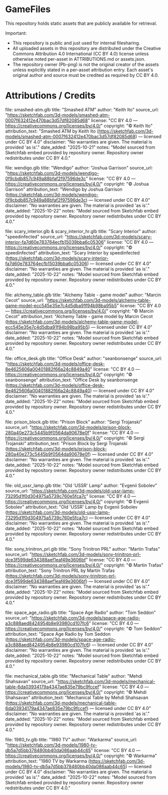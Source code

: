 # GameFiles

This repository holds static assets that are publicly available for retrieval.

Important:
- This repository is public and just used for internal filesharing.
- All uploaded assets in this repository are distributed under the Creative Commons Attribution 4.0 International (CC BY 4.0) license unless otherwise noted per-asset in ATTRIBUTIONS.md or assets.json.
- The repository owner (Pb-png) is not the original creator of the assets unless explicitly stated in a per-asset attribution entry. Each asset's original author and source must be credited as required by CC BY 4.0.

# Attributions / Credits

file: smashed-atm.glb
title: "Smashed ATM"
author: "Keith Ito"
source_url: "https://sketchfab.com/3d-models/smashed-atm-0007f632412e470bac3d57df82085d68"
license: "CC BY 4.0 — https://creativecommons.org/licenses/by/4.0/"
copyright: "© Keith Ito"
attribution_text: "Smashed ATM by Keith Ito (https://sketchfab.com/3d-models/smashed-atm-0007f632412e470bac3d57df82085d68) — licensed under CC BY 4.0"
disclaimer: "No warranties are given. The material is provided 'as is'."
date_added: "2025-10-21"
notes: "Model sourced from Sketchfab embed provided by repository owner. Repository owner redistributes under CC BY 4.0."

file: wendigo.glb
title: "Wendigo"
author: "Joshua Garrison"
source_url: "https://sketchfab.com/3d-models/wendigo-0f9cbdb857c949a88bfaf2f97596de3c"
license: "CC BY 4.0 — https://creativecommons.org/licenses/by/4.0/"
copyright: "© Joshua Garrison"
attribution_text: "Wendigo by Joshua Garrison (https://sketchfab.com/3d-models/wendigo-0f9cbdb857c949a88bfaf2f97596de3c) — licensed under CC BY 4.0"
disclaimer: "No warranties are given. The material is provided 'as is'."
date_added: "2025-10-22"
notes: "Model sourced from Sketchfab embed provided by repository owner. Repository owner redistributes under CC BY 4.0."

file: scary_interior.glb & scary_interior_hr.glb
title: "Scary Interior"
author: "speedinfected"
source_url: "https://sketchfab.com/3d-models/scary-interior-fa7d60e783764ecfb15039bba6c05306"
license: "CC BY 4.0 — https://creativecommons.org/licenses/by/4.0/"
copyright: "© speedinfected"
attribution_text: "Scary Interior by speedinfected (https://sketchfab.com/3d-models/scary-interior-fa7d60e783764ecfb15039bba6c05306) — licensed under CC BY 4.0"
disclaimer: "No warranties are given. The material is provided 'as is'."
date_added: "2025-10-22"
notes: "Model sourced from Sketchfab embed provided by repository owner. Repository owner redistributes under CC BY 4.0."

file: alchemy_table.glb
title: "Alchemy Table - game model"
author: "Marcin Cecot"
source_url: "https://sketchfab.com/3d-models/alchemy-table-game-model-ecc545e35e7c4d5dba91f94b98ba95b5"
license: "CC BY 4.0 — https://creativecommons.org/licenses/by/4.0/"
copyright: "© Marcin Cecot"
attribution_text: "Alchemy Table - game model by Marcin Cecot (https://sketchfab.com/3d-models/alchemy-table-game-model-ecc545e35e7c4d5dba91f94b98ba95b5) — licensed under CC BY 4.0"
disclaimer: "No warranties are given. The material is provided 'as is'."
date_added: "2025-10-22"
notes: "Model sourced from Sketchfab embed provided by repository owner. Repository owner redistributes under CC BY 4.0."

file: office_desk.glb
title: "Office Desk"
author: "seanbonsenge"
source_url: "https://sketchfab.com/3d-models/office-desk-8e4625606a00401882f66a24c8849a40"
license: "CC BY 4.0 — https://creativecommons.org/licenses/by/4.0/"
copyright: "© seanbonsenge"
attribution_text: "Office Desk by seanbonsenge (https://sketchfab.com/3d-models/office-desk-8e4625606a00401882f66a24c8849a40) — licensed under CC BY 4.0"
disclaimer: "No warranties are given. The material is provided 'as is'."
date_added: "2025-10-22"
notes: "Model sourced from Sketchfab embed provided by repository owner. Repository owner redistributes under CC BY 4.0."

file: prison_block.glb
title: "Prison Block"
author: "Sergi Trojanski"
source_url: "https://sketchfab.com/3d-models/prison-block-280a40e273c5445b9f0564da90678e0f"
license: "CC BY 4.0 — https://creativecommons.org/licenses/by/4.0/"
copyright: "© Sergi Trojanski"
attribution_text: "Prison Block by Sergi Trojanski (https://sketchfab.com/3d-models/prison-block-280a40e273c5445b9f0564da90678e0f) — licensed under CC BY 4.0"
disclaimer: "No warranties are given. The material is provided 'as is'."
date_added: "2025-10-22"
notes: "Model sourced from Sketchfab embed provided by repository owner. Repository owner redistributes under CC BY 4.0."

file: old_ussr_lamp.glb
title: "Old 'USSR' Lamp"
author: "Evgenii Sobolev"
source_url: "https://sketchfab.com/3d-models/old-ussr-lamp-73295d1f0d304975a5739c760e5fca7c"
license: "CC BY 4.0 — https://creativecommons.org/licenses/by/4.0/"
copyright: "© Evgenii Sobolev"
attribution_text: "Old 'USSR' Lamp by Evgenii Sobolev (https://sketchfab.com/3d-models/old-ussr-lamp-73295d1f0d304975a5739c760e5fca7c) — licensed under CC BY 4.0"
disclaimer: "No warranties are given. The material is provided 'as is'."
date_added: "2025-10-22"
notes: "Model sourced from Sketchfab embed provided by repository owner. Repository owner redistributes under CC BY 4.0."

file: sony_trinitron_prl.glb
title: "Sony Trinitron PRL"
author: "Martin Trafas"
source_url: "https://sketchfab.com/3d-models/sony-trinitron-prl-dce3f599de634388aef1eaf49e3606bf"
license: "CC BY 4.0 — https://creativecommons.org/licenses/by/4.0/"
copyright: "© Martin Trafas"
attribution_text: "Sony Trinitron PRL by Martin Trafas (https://sketchfab.com/3d-models/sony-trinitron-prl-dce3f599de634388aef1eaf49e3606bf) — licensed under CC BY 4.0"
disclaimer: "No warranties are given. The material is provided 'as is'."
date_added: "2025-10-22"
notes: "Model sourced from Sketchfab embed provided by repository owner. Repository owner redistributes under CC BY 4.0."

file: space_age_radio.glb
title: "Space Age Radio"
author: "Tom Seddon"
source_url: "https://sketchfab.com/3d-models/space-age-radio-a3c888aed8424954b8e93980cd107fc6"
license: "CC BY 4.0 — https://creativecommons.org/licenses/by/4.0/"
copyright: "© Tom Seddon"
attribution_text: "Space Age Radio by Tom Seddon (https://sketchfab.com/3d-models/space-age-radio-a3c888aed8424954b8e93980cd107fc6) — licensed under CC BY 4.0"
disclaimer: "No warranties are given. The material is provided 'as is'."
date_added: "2025-10-22"
notes: "Model sourced from Sketchfab embed provided by repository owner. Repository owner redistributes under CC BY 4.0."

file: mechanical_table.glb
title: "Mechanical Table"
author: "Mehdi Shahsavan"
source_url: "https://sketchfab.com/3d-models/mechanical-table-6da03934179a4347ae835e79bc9fccef"
license: "CC BY 4.0 — https://creativecommons.org/licenses/by/4.0/"
copyright: "© Mehdi Shahsavan"
attribution_text: "Mechanical Table by Mehdi Shahsavan (https://sketchfab.com/3d-models/mechanical-table-6da03934179a4347ae835e79bc9fccef) — licensed under CC BY 4.0"
disclaimer: "No warranties are given. The material is provided 'as is'."
date_added: "2025-10-22"
notes: "Model sourced from Sketchfab embed provided by repository owner. Repository owner redistributes under CC BY 4.0."

file: 1980_tv.glb
title: "1980 TV"
author: "Warkarma"
source_url: "https://sketchfab.com/3d-models/1980-tv-db5a7d5bb378480bb40da086aab44c65"
license: "CC BY 4.0 — https://creativecommons.org/licenses/by/4.0/"
copyright: "© Warkarma"
attribution_text: "1980 TV by Warkarma (https://sketchfab.com/3d-models/1980-tv-db5a7d5bb378480bb40da086aab44c65) — licensed under CC BY 4.0"
disclaimer: "No warranties are given. The material is provided 'as is'."
date_added: "2025-10-22"
notes: "Model sourced from Sketchfab embed provided by repository owner. Repository owner redistributes under CC BY 4.0."
